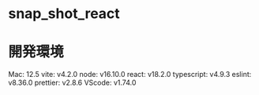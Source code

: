 # snap_shot_react


# 開発環境
Mac: 12.5
vite: v4.2.0
node: v16.10.0
react: v18.2.0
typescript: v4.9.3
eslint: v8.36.0
prettier: v2.8.6
VScode: v1.74.0
